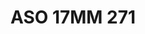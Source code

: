 ---
title: ASO 17MM 271
date: 
draft: false

# descripcion
description : Anillo de plata 925.

materials: Plata 986

color: 

dimensions: 17mm diámetro

code: 05-23-1660

type: "Anillos"

categories: []

price: $5.120,00

price_eftvo: $4.350,00

# Images
# first image will be shown in the product page
images:
  # - image: "images/path_to_image"
  # La ubicacion de las imagenes es imagenes/Anillos/Anillos.Solo Plata/05-23-1660-aso-17mm-271
  - image: "./images/anillos/solo_plata/05-23-1660-aso-17mm-271.jpg"
---